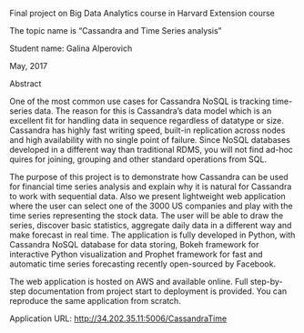 Final project on Big Data Analytics course in Harvard Extension course

The topic name is “Cassandra and Time Series analysis”

Student name: Galina Alperovich

May, 2017

Abstract

One of the most common use cases for Cassandra NoSQL is tracking time-series data. The reason for this is Cassandra’s data model which is an excellent fit for handling data in sequence regardless of datatype or size. Cassandra has highly fast writing speed, built-in replication across nodes and high availability with no single point of failure. Since NoSQL databases developed in a different way than traditional RDMS, you will not find ad-hoc quires for joining, grouping and other standard operations from SQL. 


The purpose of this project is to demonstrate how Cassandra can be used for financial time series analysis and explain why it is natural for Cassandra to work with sequential data. Also we present lightweight web application where the user can select one of the 3000 US companies and play with the time series representing the stock data. The user will be able to draw the series, discover basic statistics, aggregate daily data in a different way and make forecast in real time. The application is fully developed in Python, with Cassandra NoSQL database for data storing, Bokeh framework for interactive Python visualization and Prophet framework for fast and automatic time series forecasting recently open-sourced by Facebook. 


The web application is hosted on AWS and available online. Full step-by-step documentation from project start to deployment is provided. You can reproduce the same application from scratch.

Application URL: http://34.202.35.11:5006/CassandraTime

